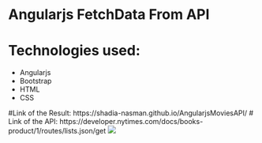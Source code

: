 # Angularjs FetchData From API
# Technologies used:
<ul>
  <li>Angularjs</li>
  <li>Bootstrap</li>
  <li> HTML</li>
  <li>CSS</li> 
  </ul>
#Link of the Result:
 https://shadia-nasman.github.io/AngularjsMoviesAPI/
# Link of the API:
 https://developer.nytimes.com/docs/books-product/1/routes/lists.json/get
<img src="https://github.com/Shadia-Nasman/AngularjsMoviesAPI/blob/master/printscreen.png">

